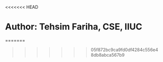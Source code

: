 <<<<<<< HEAD
# 



# Author: Tehsim Fariha, CSE, IIUC
=======

>>>>>>> 05f872bc9ca9fd0df4284c556e48db8abca567b9
